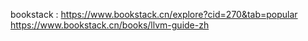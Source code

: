 bookstack : https://www.bookstack.cn/explore?cid=270&tab=popular
https://www.bookstack.cn/books/llvm-guide-zh
